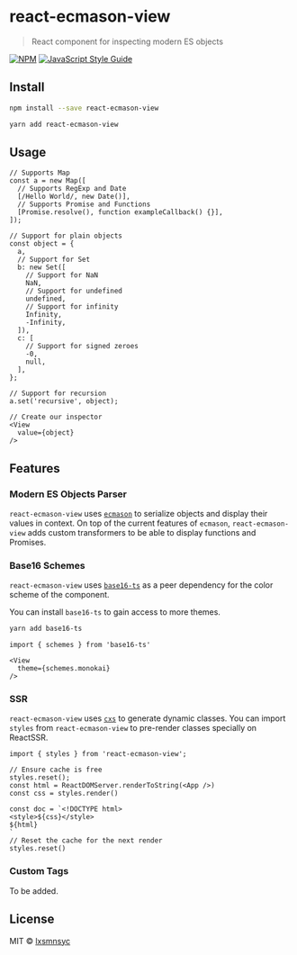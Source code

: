 # react-ecmason-view

> React component for inspecting modern ES objects

[![NPM](https://img.shields.io/npm/v/react-ecmason-view.svg)](https://www.npmjs.com/package/react-ecmason-view) [![JavaScript Style Guide](https://badgen.net/badge/code%20style/airbnb/ff5a5f?icon=airbnb)](https://github.com/airbnb/javascript)

## Install

```bash
npm install --save react-ecmason-view
```

```bash
yarn add react-ecmason-view
```

## Usage

```tsx
// Supports Map
const a = new Map([
  // Supports RegExp and Date 
  [/Hello World/, new Date()],
  // Supports Promise and Functions
  [Promise.resolve(), function exampleCallback() {}],
]);

// Support for plain objects
const object = {
  a,
  // Support for Set
  b: new Set([
    // Support for NaN
    NaN,
    // Support for undefined
    undefined,
    // Support for infinity
    Infinity,
    -Infinity,
  ]),
  c: [
    // Support for signed zeroes
    -0,
    null,
  ],
};

// Support for recursion
a.set('recursive', object);

// Create our inspector
<View
  value={object}
/>
```

## Features

### Modern ES Objects Parser

`react-ecmason-view` uses [`ecmason`](https://github.com/lxsmnsyc/ecmason) to serialize objects and display their values in context. On top of the current features of `ecmason`, `react-ecmason-view` adds custom transformers to be able to display functions and Promises.

### Base16 Schemes

`react-ecmason-view` uses [`base16-ts`](https://base16-ts.vercel.app/default-dark) as a peer dependency for the color scheme of the component.

You can install `base16-ts` to gain access to more themes.

```bash
yarn add base16-ts
```

```tsx
import { schemes } from 'base16-ts'

<View
  theme={schemes.monokai}
/>
```

### SSR

`react-ecmason-view` uses [`cxs`](https://github.com/cxs-css/cxs) to generate dynamic classes. You can import `styles` from `react-ecmason-view` to pre-render classes specially on ReactSSR.

```tsx
import { styles } from 'react-ecmason-view';

// Ensure cache is free
styles.reset();
const html = ReactDOMServer.renderToString(<App />)
const css = styles.render()

const doc = `<!DOCTYPE html>
<style>${css}</style>
${html}
`
// Reset the cache for the next render
styles.reset()
```

### Custom Tags

To be added.

## License

MIT © [lxsmnsyc](https://github.com/lxsmnsyc)
